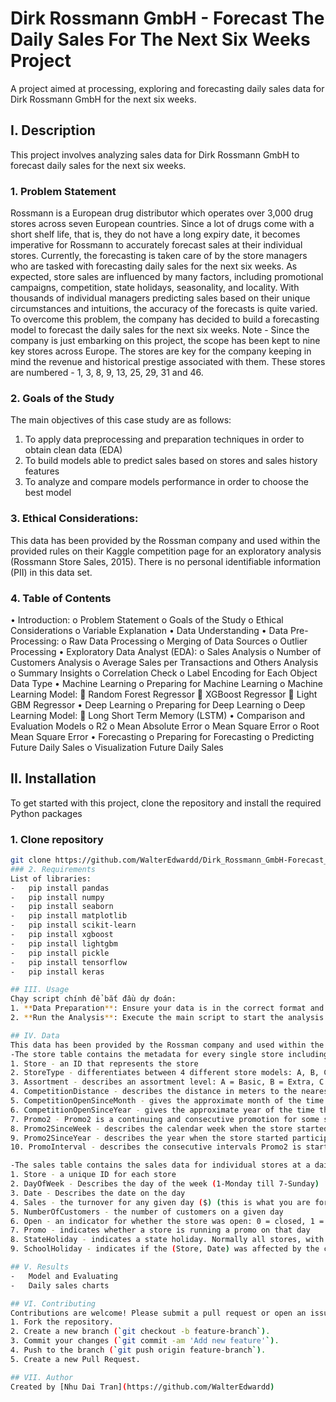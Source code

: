 # Dirk Rossmann GmbH - Forecast The Daily Sales For The Next Six Weeks Project
A project aimed at processing, exploring and forecasting daily sales data for Dirk Rossmann GmbH for the next six weeks.

## I. Description
This project involves analyzing sales data for Dirk Rossmann GmbH to forecast daily sales for the next six weeks.
### 1. Problem Statement
Rossmann is a European drug distributor which operates over 3,000 drug stores across seven European countries. Since a lot of drugs come with a short shelf life, that is, they do not have a long expiry date, it becomes imperative for Rossmann to accurately forecast sales at their individual stores. Currently, the forecasting is taken care of by the store managers who are tasked with forecasting daily sales for the next six weeks.
As expected, store sales are influenced by many factors, including promotional campaigns, competition, state holidays, seasonality, and locality.
With thousands of individual managers predicting sales based on their unique circumstances and intuitions, the accuracy of the forecasts is quite varied. To overcome this problem, the company has decided to build a forecasting model to forecast the daily sales for the next six weeks.
Note - Since the company is just embarking on this project, the scope has been kept to nine key stores across Europe. The stores are key for the company keeping in mind the revenue and historical prestige associated with them. These stores are numbered - 1, 3, 8, 9, 13, 25, 29, 31 and 46.
### 2. Goals of the Study
The main objectives of this case study are as follows:
1.	To apply data preprocessing and preparation techniques in order to obtain clean data (EDA)
2.	To build models able to predict sales based on stores and sales history features
3.	To analyze and compare models performance in order to choose the best model
### 3. Ethical Considerations:
This data has been provided by the Rossman company and used within the provided rules on their Kaggle competition page for an exploratory analysis (Rossmann Store Sales, 2015). There is no personal identifiable information (PII) in this data set.
### 4. Table of Contents
•	Introduction:
o	Problem Statement
o	Goals of the Study
o	Ethical Considerations
o	Variable Explanation
•	Data Understanding
•	Data Pre-Processing:
o	Raw Data Processing
o	Merging of Data Sources
o	Outlier Processing
•	Exploratory Data Analyst (EDA):
o	Sales Analysis
o	Number of Customers Analysis
o	Average Sales per Transactions and Others Analysis
o	Summary Insights
o	Correlation Check
o	Label Encoding for Each Object Data Type
•	Machine Learning
o	Preparing for Machine Learning
o	Machine Learning Model:
	Random Forest Regressor
	XGBoost Regressor
	Light GBM Regressor
•	Deep Learning
o	Preparing for Deep Learning
o	Deep Learning Model:
	Long Short Term Memory (LSTM)
•	Comparison and Evaluation Models
o	R2
o	Mean Absolute Error
o	Mean Square Error
o	Root Mean Square Error
•	Forecasting
o	Preparing for Forecasting
o	Predicting Future Daily Sales
o	Visualization Future Daily Sales

## II. Installation
To get started with this project, clone the repository and install the required Python packages
### 1. Clone repository
```bash
git clone https://github.com/WalterEdwardd/Dirk_Rossmann_GmbH-Forecast_The_Daily_Sales_For_The_Next_Six_Weks_Project.git
### 2. Requirements
List of libraries:
-	pip install pandas
-	pip install numpy
-	pip install seaborn
-	pip install matplotlib
-	pip install scikit-learn 
-	pip install xgboost
-	pip install lightgbm
-	pip install pickle
-	pip install tensorflow
-	pip install keras

## III. Usage
Chạy script chính để bắt đầu dự đoán:
1. **Data Preparation**: Ensure your data is in the correct format and placed in the `data/` directory.
2. **Run the Analysis**: Execute the main script to start the analysis:

## IV. Data
This data has been provided by the Rossman company and used within the provided rules on their Kaggle competition page for an exploratory analysis (Rossmann Store Sales, 2015). The data is provided in two tables, stores and train.
-The store table contains the metadata for every single store including the following:
1. Store - an ID that represents the store
2. StoreType - differentiates between 4 different store models: A, B, C, D
3. Assortment - describes an assortment level: A = Basic, B = Extra, C = Extended
4. CompetitionDistance - describes the distance in meters to the nearest competitor store
5. CompetitionOpenSinceMonth - gives the approximate month of the time the nearest competitor was opened
6. CompetitionOpenSinceYear - gives the approximate year of the time the nearest competitor was opened
7. Promo2 - Promo2 is a continuing and consecutive promotion for some stores: 0 = store is not participating, 1 = store is participating
8. Promo2SinceWeek - describes the calendar week when the store started participating in Promo
9. Promo2SinceYear - describes the year when the store started participating in Promo
10. PromoInterval - describes the consecutive intervals Promo2 is started, naming the months the promotion is started anew. E.g. "Feb, May, Aug, Nov" means each round starts in February, May, August, November of any given year for that store

-The sales table contains the sales data for individual stores at a daily level along with the details about the day:
1. Store - a unique ID for each store
2. DayOfWeek - Describes the day of the week (1-Monday till 7-Sunday)
3. Date - Describes the date on the day
4. Sales - the turnover for any given day ($) (this is what you are forecasting)
5. NumberOfCustomers - the number of customers on a given day
6. Open - an indicator for whether the store was open: 0 = closed, 1 = open
7. Promo - indicates whether a store is running a promo on that day
8. StateHoliday - indicates a state holiday. Normally all stores, with few exceptions, are closed on state holidays. Note that all schools are closed on public holidays and weekends. A = public holiday, B = Easter holiday, C = Christmas, D = None
9. SchoolHoliday - indicates if the (Store, Date) was affected by the closure of public schools: 0 = not affected, 1 = affected

## V. Results
-	Model and Evaluating
-	Daily sales charts

## VI. Contributing
Contributions are welcome! Please submit a pull request or open an issue for any suggestions or improvements.
1. Fork the repository.
2. Create a new branch (`git checkout -b feature-branch`).
3. Commit your changes (`git commit -am 'Add new feature'`).
4. Push to the branch (`git push origin feature-branch`).
5. Create a new Pull Request.

## VII. Author
Created by [Nhu Dai Tran](https://github.com/WalterEdwardd)
